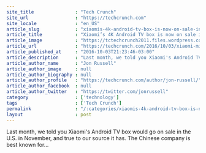 ```yaml
---
site_title               : "Tech Crunch"
site_url                 : "https://techcrunch.com"
site_locale              : "en_US"
article_slug             : "xiaomis-4k-android-tv-box-is-now-on-sale-in-the-u-s-for-s69"
article_title            : "Xiaomi’s 4K Android TV box is now on sale in the U.S. for $69"
article_image            : "https://tctechcrunch2011.files.wordpress.com/2016/05/unspecified1.jpeg?w=764&h=400&crop=1"
article_url              : "https://techcrunch.com/2016/10/03/xiaomi-mi-box/"
article_published_at     : "2016-10-03T21:23:46-03:00"
article_description      : "Last month, we told you Xiaomi's Android TV box would go on sale in the U.S. in November, and true to our source it has. The Chinese company is best known for..."
article_author_name      : "Jon Russell"
article_author_image     : null
article_author_biography : null
article_author_profile   : "https://techcrunch.com/author/jon-russell/"
article_author_facebook  : null
article_author_twitter   : "https://twitter.com/jonrussell"
category                 : ['technology']
tags                     : ['Tech Crunch']
permalink                : "/:categories/xiaomis-4k-android-tv-box-is-now-on-sale-in-the-u-s-for-s69/"
layout                   : post
---
```


Last month, we told you Xiaomi's Android TV box would go on sale in the U.S. in November, and true to our source it has. The Chinese company is best known for...
